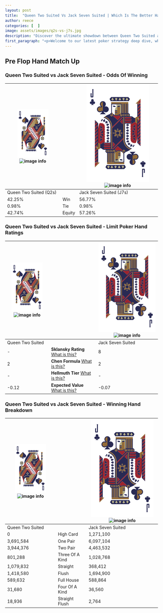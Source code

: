 ```yaml
---
layout: post
title:  "Queen Two Suited Vs Jack Seven Suited | Which Is The Better Hand In Poker? A Complete Guide"
author: reece
categories: [  ]
image: assets/images/q2s-vs-j7s.jpg
description: "Discover the ultimate showdown between Queen Two Suited and Jack Seven Suited in poker! Uncover the odds, strategies, and scenarios where one hand triumphs over the other. Get ready to up your poker game with this thrilling analysis."
first_paragraph: "<p>Welcome to our latest poker strategy deep dive, where we're pitting two distinct hands against each other in a high-stakes showdown: Queen Two Suited vs Jack Seven Suited.</p><p>In the dynamic world of poker, every decision counts, and knowing which hand holds the upper hand is key to your success at the table.</p><p>In this article, we'll dissect these two hands, explore the scenarios where one dominates the other, and equip you with the knowledge to make strategic choices that can tip the odds in your favor.</p><p>Get ready to unravel the intriguing dynamics of these poker hands and elevate your game to new heights.</p>"
---
```




[comment]: # (sp0)

## Pre Flop Hand Match Up

<div class="table hand-ratings" markdown="1"> 



### Queen Two Suited vs Jack Seven Suited - Odds Of Winning


    
| ![image info](assets/images/hand1/Q.png) ![image info](assets/images/hand1/2s.png) |  | ![image info](assets/images/hand2/J.png) ![image info](assets/images/hand2/7s.png) |
| -------- | -------- | -------- |
| Queen Two Suited (Q2s) |  | Jack Seven Suited (J7s) |
| 42.25% | Win | 56.77% |
| 0.98% | Tie | 0.98% |
| 42.74% | Equity | 57.26% |




[comment]: # (sp1)



### Queen Two Suited vs Jack Seven Suited - Limit Poker Hand Ratings


    
| ![image info](assets/images/hand1/Q.png) ![image info](assets/images/hand1/2s.png) |  | ![image info](assets/images/hand2/J.png) ![image info](assets/images/hand2/7s.png) |
| -------- | -------- | -------- |
| Queen Two Suited |  | Jack Seven Suited |
| - | **Sklansky Rating** [What is this?](/sklansky-rating-explained) | 8 |
| 2 | **Chen Formula** [What is this?](/chen-formula-explained) | 2 |
| - | **Hellmuth Tier** [What is this?](/Hellmuth-tier-explained) | - |
| -0.12 | **Expected Value** [What is this?](/expected-value-explained) | -0.07 |




[comment]: # (sp2)



### Queen Two Suited vs Jack Seven Suited - Winning Hand Breakdown


    
| ![image info](assets/images/hand1/Q.png) ![image info](assets/images/hand1/2s.png) |  | ![image info](assets/images/hand2/J.png) ![image info](assets/images/hand2/7s.png) |
| -------- | -------- | -------- |
| Queen Two Suited |  | Jack Seven Suited |
| 0 | High Card | 1,271,100 |
| 3,691,584 | One Pair | 6,097,104 |
| 3,944,376 | Two Pair | 4,463,532 |
| 801,288 | Three Of A Kind | 1,028,768 |
| 1,079,832 | Straight | 368,412 |
| 1,418,580 | Flush | 1,694,900 |
| 589,632 | Full House | 588,864 |
| 31,680 | Four Of A Kind | 36,560 |
| 18,936 | Straight Flush | 2,764 |




[comment]: # (sp3)



</div>

[comment]: # (sp4)



[comment]: # (sp5)

